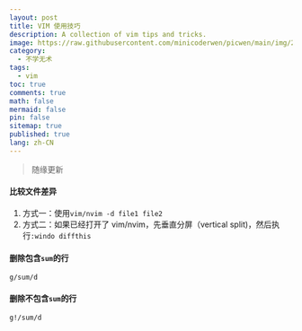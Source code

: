 ```yaml
---
layout: post
title: VIM 使用技巧
description: A collection of vim tips and tricks.
image: https://raw.githubusercontent.com/minicoderwen/picwen/main/img/202401100835492.jpg
category:
  - 不学无术
tags:
  - vim
toc: true
comments: true
math: false
mermaid: false
pin: false
sitemap: true
published: true
lang: zh-CN
---
```


> 随缘更新

#### 比较文件差异

1. 方式一：使用`vim/nvim -d file1 file2`
2. 方式二：如果已经打开了 vim/nvim，先垂直分屏（vertical split)，然后执行`:windo diffthis`

#### 删除包含`sum`的行

`g/sum/d`

#### 删除不包含`sum`的行

`g!/sum/d`
